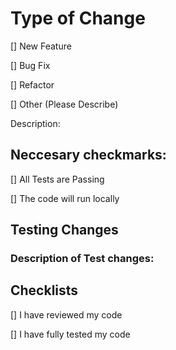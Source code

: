 # Type of Change

  [] New Feature
  
  [] Bug Fix
  
  [] Refactor
  
  [] Other (Please Describe)

  Description: 

## Neccesary checkmarks:

   [] All Tests are Passing

   [] The code will run locally

## Testing Changes

### Description of Test changes:



## Checklists 

[] I have reviewed my code

[] I have fully tested my code

